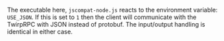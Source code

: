 The executable here, `jscompat-node.js` reacts to the environment
variable: `USE_JSON`. If this is set to `1` then the client will
communicate with the TwirpRPC with JSON instead of protobuf. The
input/output handling is identical in either case.
